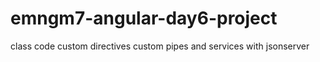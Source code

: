 # emngm7-angular-day6-project
class code custom directives custom pipes and services with jsonserver
